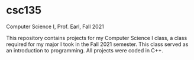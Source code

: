 # csc135
Computer Science I, Prof. Earl, Fall 2021

This repository contains projects for my Computer Science I class, a class required for my major I took in the Fall 2021 semester. This class served as an
introduction to programming. All projects were coded in C++.

